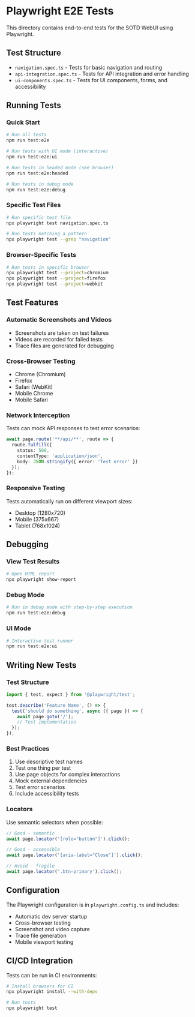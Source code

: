 # Playwright E2E Tests

This directory contains end-to-end tests for the SOTD WebUI using Playwright.

## Test Structure

- `navigation.spec.ts` - Tests for basic navigation and routing
- `api-integration.spec.ts` - Tests for API integration and error handling
- `ui-components.spec.ts` - Tests for UI components, forms, and accessibility

## Running Tests

### Quick Start
```bash
# Run all tests
npm run test:e2e

# Run tests with UI mode (interactive)
npm run test:e2e:ui

# Run tests in headed mode (see browser)
npm run test:e2e:headed

# Run tests in debug mode
npm run test:e2e:debug
```

### Specific Test Files
```bash
# Run specific test file
npx playwright test navigation.spec.ts

# Run tests matching a pattern
npx playwright test --grep "navigation"
```

### Browser-Specific Tests
```bash
# Run tests in specific browser
npx playwright test --project=chromium
npx playwright test --project=firefox
npx playwright test --project=webkit
```

## Test Features

### Automatic Screenshots and Videos
- Screenshots are taken on test failures
- Videos are recorded for failed tests
- Trace files are generated for debugging

### Cross-Browser Testing
- Chrome (Chromium)
- Firefox
- Safari (WebKit)
- Mobile Chrome
- Mobile Safari

### Network Interception
Tests can mock API responses to test error scenarios:
```typescript
await page.route('**/api/**', route => {
  route.fulfill({
    status: 500,
    contentType: 'application/json',
    body: JSON.stringify({ error: 'Test error' })
  });
});
```

### Responsive Testing
Tests automatically run on different viewport sizes:
- Desktop (1280x720)
- Mobile (375x667)
- Tablet (768x1024)

## Debugging

### View Test Results
```bash
# Open HTML report
npx playwright show-report
```

### Debug Mode
```bash
# Run in debug mode with step-by-step execution
npm run test:e2e:debug
```

### UI Mode
```bash
# Interactive test runner
npm run test:e2e:ui
```

## Writing New Tests

### Test Structure
```typescript
import { test, expect } from '@playwright/test';

test.describe('Feature Name', () => {
  test('should do something', async ({ page }) => {
    await page.goto('/');
    // Test implementation
  });
});
```

### Best Practices
1. Use descriptive test names
2. Test one thing per test
3. Use page objects for complex interactions
4. Mock external dependencies
5. Test error scenarios
6. Include accessibility tests

### Locators
Use semantic selectors when possible:
```typescript
// Good - semantic
await page.locator('[role="button"]').click();

// Good - accessible
await page.locator('[aria-label="Close"]').click();

// Avoid - fragile
await page.locator('.btn-primary').click();
```

## Configuration

The Playwright configuration is in `playwright.config.ts` and includes:
- Automatic dev server startup
- Cross-browser testing
- Screenshot and video capture
- Trace file generation
- Mobile viewport testing

## CI/CD Integration

Tests can be run in CI environments:
```bash
# Install browsers for CI
npx playwright install --with-deps

# Run tests
npx playwright test
``` 